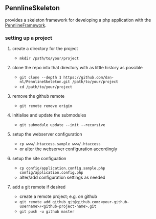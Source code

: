 ## PennlineSkeleton
provides a skeleton framework for developing a php application with the [PennlineFramework][1].


### setting up a project
1. create a directory for the project
   * `mkdir /path/to/your/project`

1. clone the repo into that directory with as little history as possible
   * `git clone --depth 1 https://github.com/dan-nl/PennlineSkeleton.git /path/to/your/project`
   * `cd /path/to/your/project`

1. remove the github remote
   * `git remote remove origin`

1. initialise and update the submodules
   * `git submodule update --init --recursive`

1. setup the webserver configuration
   * `cp www/.htaccess.sample www/.htaccess`
   * or alter the webserver configuration accordingly

1. setup the site configuation
   * `cp config/application.config.sample.php config/application.config.php`
   * alter/add configuration settings as needed

1. add a git remote if desired
   * create a remote project; e.g. on github
   * `git remote add github git@github.com:<your-github-username>/<github-project-name>.git`
   * `git push -u github master`

[1]: https://github.com/dan-nl/PennlineFramework

